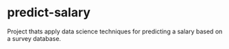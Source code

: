 # predict-salary
Project thats apply data science techniques for predicting a salary based on a survey database.
